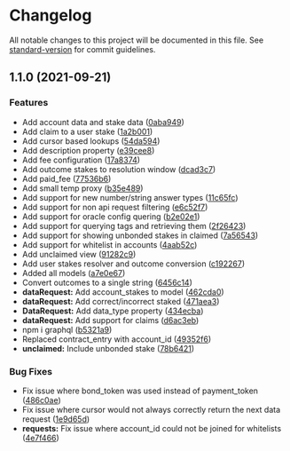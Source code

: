 # Changelog

All notable changes to this project will be documented in this file. See [standard-version](https://github.com/conventional-changelog/standard-version) for commit guidelines.

## 1.1.0 (2021-09-21)


### Features

* Add account data and stake data ([0aba949](https://github.com/fluxprotocol/oracle-exporer-api/commit/0aba949292b4f45e9b7cff25329d249863204196))
* Add claim to a user stake ([1a2b001](https://github.com/fluxprotocol/oracle-exporer-api/commit/1a2b0017d21326f1619144750aadfa87baebae03))
* Add cursor based lookups ([54da594](https://github.com/fluxprotocol/oracle-exporer-api/commit/54da5948075f5ba4cc794cd8ae741042a7880448))
* Add description property ([e39cee8](https://github.com/fluxprotocol/oracle-exporer-api/commit/e39cee8c93f389b3fc783e79edc9150f0d90cd75))
* Add fee configuration ([17a8374](https://github.com/fluxprotocol/oracle-exporer-api/commit/17a8374d3b82074122f3fe85c7cf7c0c8385d4f8))
* Add outcome stakes to resolution window ([dcad3c7](https://github.com/fluxprotocol/oracle-exporer-api/commit/dcad3c7f7de9d32d95bebf52b60d6223434572fc))
* Add paid_fee ([77536b6](https://github.com/fluxprotocol/oracle-exporer-api/commit/77536b6a87bfa012ca97ee3fd44bf7ae9ff0ba76))
* Add small temp proxy ([b35e489](https://github.com/fluxprotocol/oracle-exporer-api/commit/b35e4898a12b90f063d7a310fd58ef9d38f8d9ba))
* Add support for new number/string answer types ([11c65fc](https://github.com/fluxprotocol/oracle-exporer-api/commit/11c65fcbdd8efaa91f5e9e12308cc7005280112f))
* Add support for non api request filtering ([e6c52f7](https://github.com/fluxprotocol/oracle-exporer-api/commit/e6c52f7f5e5aa08f2128211c916d4d65f23bd489))
* Add support for oracle config quering ([b2e02e1](https://github.com/fluxprotocol/oracle-exporer-api/commit/b2e02e1e5f59c8de78d54df7b67738895119e09a))
* Add support for querying tags and retrieving them ([2f26423](https://github.com/fluxprotocol/oracle-exporer-api/commit/2f264232d0e18914e916c4dfa45222fcc6445e38))
* Add support for showing unbonded stakes in claimed ([7a56543](https://github.com/fluxprotocol/oracle-exporer-api/commit/7a56543e7ae46eb2ee00434d6ddbd9ca8904f0f4))
* Add support for whitelist in accounts ([4aab52c](https://github.com/fluxprotocol/oracle-exporer-api/commit/4aab52c2ea6aed60d2c846930879dcf31737766c))
* Add unclaimed view ([91282c9](https://github.com/fluxprotocol/oracle-exporer-api/commit/91282c981f187c31d88048ce0b595efa57116173))
* Add user stakes resolver and outcome conversion ([c192267](https://github.com/fluxprotocol/oracle-exporer-api/commit/c192267806eb63f7df4f3c2111ad675ab4e20658))
* Added all models ([a7e0e67](https://github.com/fluxprotocol/oracle-exporer-api/commit/a7e0e673db1050ad6a35a819d3334d2fd4a0e2bc))
* Convert outcomes to a single string ([6456c14](https://github.com/fluxprotocol/oracle-exporer-api/commit/6456c14dcee6c58a75e0d28d700d6c659dbf9b95))
* **dataRequest:** Add account_stakes to model ([462cda0](https://github.com/fluxprotocol/oracle-exporer-api/commit/462cda08770c1f85b4ff8bbe96d854f04c886faf))
* **dataRequest:** Add correct/incorrect staked ([471aea3](https://github.com/fluxprotocol/oracle-exporer-api/commit/471aea344ff9f2b350d11332879776fcd574a1d7))
* **DataRequest:** Add data_type property ([434ecba](https://github.com/fluxprotocol/oracle-exporer-api/commit/434ecba6662772e795c7b56947aa5874461d3348))
* **dataRequest:** Add support for claims ([d6ac3eb](https://github.com/fluxprotocol/oracle-exporer-api/commit/d6ac3eb19919ac3691d80195e05c5f3cc887ad4b))
* npm i graphql ([b5321a9](https://github.com/fluxprotocol/oracle-exporer-api/commit/b5321a92e1d1738eb27b1babb0136c3f1342b61c))
* Replaced contract_entry with account_id ([49352f6](https://github.com/fluxprotocol/oracle-exporer-api/commit/49352f615945df3410a3fb35271f165eeb92461e))
* **unclaimed:** Include unbonded stake ([78b6421](https://github.com/fluxprotocol/oracle-exporer-api/commit/78b64216c143011a6fb4761fd80111bf4961df6f))


### Bug Fixes

* Fix issue where bond_token was used instead of payment_token ([486c0ae](https://github.com/fluxprotocol/oracle-exporer-api/commit/486c0ae9570ba52e3f3f41817056ea5875dd7e03))
* Fix issue where cursor would not always correctly return the next data request ([1e9d65d](https://github.com/fluxprotocol/oracle-exporer-api/commit/1e9d65d905f429101eec2e373c8a3a1b540ee138))
* **requests:** Fix issue where account_id could not be joined for whitelists ([4e7f466](https://github.com/fluxprotocol/oracle-exporer-api/commit/4e7f466858eb5f59b15ed97d429f3e9b78c49978))
